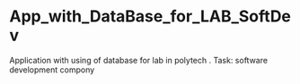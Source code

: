 # App_with_DataBase_for_LAB_SoftDev
Application with using of database for lab in polytech . Task: software development compony
